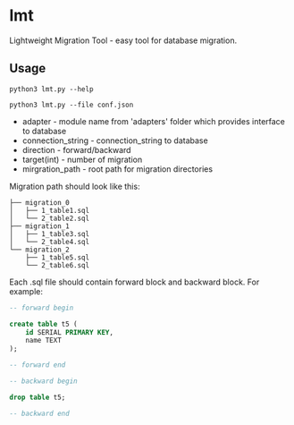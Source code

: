 # lmt
Lightweight Migration Tool - easy tool for database migration.

## Usage

`python3 lmt.py --help`

`python3 lmt.py --file conf.json`

* adapter - module name from 'adapters' folder which provides interface to database
* connection_string - connection_string to database
* direction - forward/backward
* target(int) - number of migration
* mirgration_path - root path for migration directories

Migration path should look like this:

```
├── migration_0
│   ├── 1_table1.sql
│   └── 2_table2.sql
├── migration_1
│   ├── 1_table3.sql
│   └── 2_table4.sql
└── migration_2
    ├── 1_table5.sql
    └── 2_table6.sql

```

Each .sql file should contain forward block and backward block.
For example:
``` sql
-- forward begin

create table t5 (
    id SERIAL PRIMARY KEY,
    name TEXT
);

-- forward end

-- backward begin

drop table t5;

-- backward end

```


